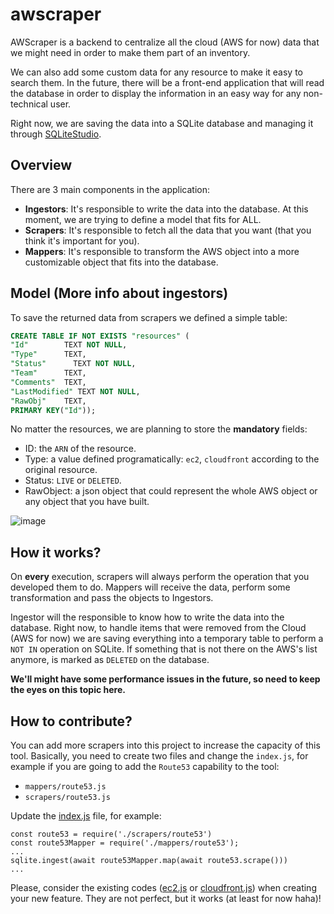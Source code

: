 # awscraper 
AWScraper is a backend to centralize all the cloud (AWS for now) data that we might need in order to make them part of an inventory. 

We can also add some custom data for any resource to make it easy to search them. In the future, there will be a front-end application that will read the database in order to display the information in an easy way for any non-technical user.

Right now, we are saving the data into a SQLite database and managing it through [SQLiteStudio](https://www.sqlitestudio.pl/).

## Overview
There are 3 main components in the application:
- **Ingestors**: It's responsible to write the data into the database. At this moment, we are trying to define a model that fits for ALL.
- **Scrapers**: It's responsible to fetch all the data that you want (that you think it's important for you).
- **Mappers**: It's responsible to transform the AWS object into a more customizable object that fits into the database.

## Model (More info about ingestors)
To save the returned data from scrapers we defined a simple table:

```sql
CREATE TABLE IF NOT EXISTS "resources" (
"Id"        TEXT NOT NULL,
"Type"      TEXT,
"Status"	  TEXT NOT NULL,
"Team"      TEXT,
"Comments"	TEXT,
"LastModified" TEXT NOT NULL,
"RawObj"	TEXT,
PRIMARY KEY("Id"));
```

No matter the resources, we are planning to store the **mandatory** fields:
- ID: the `ARN` of the resource.
- Type: a value defined programatically: `ec2`, `cloudfront` according to the original resource.
- Status: `LIVE` or `DELETED`.
- RawObject: a json object that could represent the whole AWS object or any object that you have built.

![image](https://user-images.githubusercontent.com/5191469/215285305-027433f3-7403-43d8-9104-e88669507dc0.png)


## How it works?
On **every** execution, scrapers will always perform the operation that you developed them to do. Mappers will receive the data, perform some transformation and pass the objects to Ingestors.

Ingestor will the responsible to know how to write the data into the database. Right now, to handle items that were removed from the Cloud (AWS for now) we are saving everything into a temporary table to perform a `NOT IN` operation on SQLite. If something that is not there on the AWS's list anymore, is marked as `DELETED` on the database.

**We'll might have some performance issues in the future, so need to keep the eyes on this topic here.**

## How to contribute?
You can add more scrapers into this project to increase the capacity of this tool. Basically, you need to create two files and change the `index.js`, for example if you are going to add the `Route53` capability to the tool:

- `mappers/route53.js`
- `scrapers/route53.js`

Update the [index.js](./index.js) file, for example:

```nodejs
const route53 = require('./scrapers/route53')
const route53Mapper = require('./mappers/route53');
...
sqlite.ingest(await route53Mapper.map(await route53.scrape()))
...
```

Please, consider the existing codes ([ec2.js](./scrapers/ec2.js) or [cloudfront.js](./scrapers/cloudfront.js)) when creating your new feature. They are not perfect, but it works (at least for now haha)!

